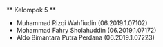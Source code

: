 ** Kelompok 5 **

- Muhammad Rizqi Wahfiudin (06.2019.1.07102)
- Mohammad Fahry Sholahuddin (06.2019.1.07172)
- Aldo Bimantara Putra Perdana (06.2019.1.07223)